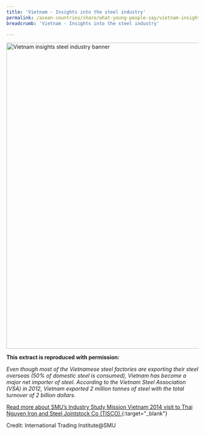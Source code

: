 ```yaml
---
title: 'Vietnam - Insights into the steel industry'
permalink: /asean-countries/share/what-young-people-say/vietnam-insights-steel-industry/
breadcrumb: 'Vietnam - Insights into the steel industry'

---
```



<img src="\images\asean-youngpeople\Vietnam-steel-industry.jpg" alt="Vietnam insights steel industry banner" style="width:800px;" />

**This extract is reproduced with permission:**

*Even though most of the Vietnamese steel factories are exporting their steel overseas (50% of domestic steel is consumed), Vietnam has become a major net importer of steel. According to the Vietnam Steel Association (VSA) in 2012, Vietnam exported 2 million tonnes of steel with the total turnover of 2 billion dollars.*

[Read more about SMU’s Industry Study Mission Vietnam 2014 visit to Thai Nguyen Iron and Steel Jointstock Co (TISCO).](/files/resources/ISM-Vietnam_compressed.pdf){:target="_blank"}

Credit: International Trading Institute@SMU